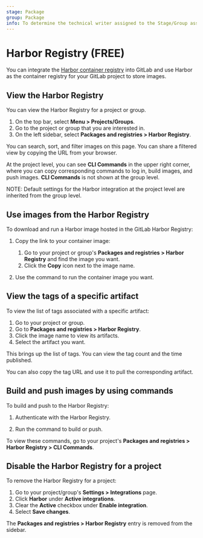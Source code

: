 ```yaml
---
stage: Package
group: Package
info: To determine the technical writer assigned to the Stage/Group associated with this page, see https://about.gitlab.com/handbook/engineering/ux/technical-writing/#assignments
---
```


# Harbor Registry **(FREE)**

You can integrate the [Harbor container registry](../../../user/project/integrations/harbor.md#harbor-container-registry-integration) into GitLab and use Harbor as the container registry for your GitLab project to store images.

## View the Harbor Registry

You can view the Harbor Registry for a project or group.

1. On the top bar, select **Menu > Projects/Groups**.
1. Go to the project or group that you are interested in.
1. On the left sidebar, select **Packages and registries > Harbor Registry**.

You can search, sort, and filter images on this page. You can share a filtered view by copying the URL from your browser.

At the project level, you can see **CLI Commands** in the upper right corner, where you can copy
corresponding commands to log in, build images, and push images. **CLI Commands** is not shown at
the group level.

NOTE:
Default settings for the Harbor integration at the project level are inherited from the group level.

## Use images from the Harbor Registry

To download and run a Harbor image hosted in the GitLab Harbor Registry:

1. Copy the link to your container image:
    1. Go to your project or group's **Packages and registries > Harbor Registry** and find the image you want.
    1. Click the **Copy** icon next to the image name.

1. Use the command to run the container image you want.

## View the tags of a specific artifact

To view the list of tags associated with a specific artifact:

1. Go to your project or group.
1. Go to **Packages and registries > Harbor Registry**.
1. Click the image name to view its artifacts.
1. Select the artifact you want.

This brings up the list of tags. You can view the tag count and the time published.

You can also copy the tag URL and use it to pull the corresponding artifact.

## Build and push images by using commands

To build and push to the Harbor Registry:

1. Authenticate with the Harbor Registry.

1. Run the command to build or push.

To view these commands, go to your project's **Packages and registries > Harbor Registry > CLI Commands**.

## Disable the Harbor Registry for a project

To remove the Harbor Registry for a project:

1. Go to your project/group's **Settings > Integrations** page.
1. Click **Harbor** under **Active integrations**.
1. Clear the **Active** checkbox under **Enable integration**.
1. Select **Save changes**.

The **Packages and registries > Harbor Registry** entry is removed from the sidebar.
